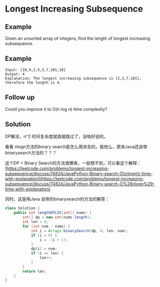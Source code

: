 # Longest Increasing Subsequence

## Example

Given an unsorted array of integers, find the length of longest increasing subsequence.

## Example

```text
Input: [10,9,2,5,3,7,101,18]
Output: 4 
Explanation: The longest increasing subsequence is [2,3,7,101], therefore the length is 4. 
```

## Follow up

Could you improve it to O\(n log n\) time complexity?

## Solution

DP解法，n^2 时间复杂度就直接跳过了，没啥好说的。

看看 nlogn方法的binary search是怎么用进去的。我他么，原来Java还自带binarysearch方法的？？？

这个DP + Binary Search的方法很爆表，一般想不到，可以看这个解释：[https://leetcode.com/problems/longest-increasing-subsequence/discuss/74824/JavaPython-Binary-search-O\(nlogn\)-time-with-explanation](https://leetcode.com/problems/longest-increasing-subsequence/discuss/74824/JavaPython-Binary-search-O%28nlogn%29-time-with-explanation)

同时，这是用Java 自带的binarysearch的方法的解答：

```java
class Solution {
    public int lengthOfLIS(int[] nums) {
        int[] dp = new int[nums.length];
        int len = 0;
        for (int num : nums) {
            int i = Arrays.binarySearch(dp, 0, len, num);
            if (i < 0) {
                i = -(i + 1);
            }
            dp[i] = num;
            if (i == len) {
                len++;
            }
        }
        return len;
    }
}
```



